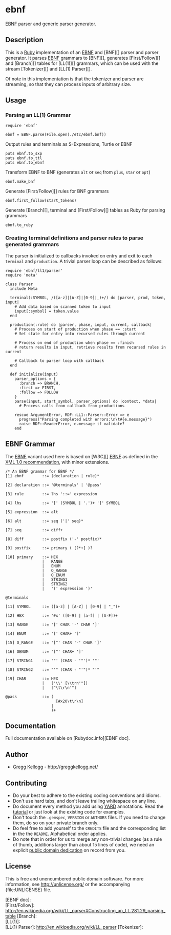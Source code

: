 # ebnf

[EBNF][] parser and generic parser generator.

## Description
This is a [Ruby][] implementation of an [EBNF][] and [BNF][] parser and parser generator.
It parses [EBNF][] grammars to [BNF][], generates [First/Follow][] and [Branch][] tables for
[LL(1)][] grammars, which can be used with the stream [Tokenizer][] and [LL(1) Parser][].

Of note in this implementation is that the tokenizer and parser are streaming, so that they can
process inputs of arbitrary size.

## Usage
### Parsing an LL(1) Grammar

    require 'ebnf'

    ebnf = EBNF.parse(File.open(./etc/ebnf.bnf))

Output rules and terminals as S-Expressions, Turtle or EBNF

    puts ebnf.to_sxp
    puts ebnf.to_ttl
    puts ebnf.to_ebnf

Transform EBNF to BNF (generates `alt` or `seq` from `plus`, `star` or `opt`)

    ebnf.make_bnf

Generate [First/Follow][] rules for BNF grammars

    ebnf.first_follow(start_tokens)

Generate [Branch][], terminal and [First/Follow][] tables as Ruby for parsing grammars

    ebnf.to_ruby

### Creating terminal definitions and parser rules to parse generated grammars

The parser is initialized to callbacks invoked on entry and exit
to each `terminal` and `production`. A trivial parser loop can be described as follows:

    require 'ebnf/ll1/parser'
    require 'meta'

    class Parser
      include Meta

      terminal(:SYMBOL, /([a-z]|[A-Z]|[0-9]|_)+/) do |parser, prod, token, input|
        # Add data based on scanned token to input
        input[:symbol] = token.value
      end

      production(:rule) do |parser, phase, input, current, callback|
        # Process on start of production when phase == :start
        # Set state for entry into recursed rules through current

        # Process on end of production when phase == :finish
        # return results in input, retrieve results from recursed rules in current

        # Callback to parser loop with callback
      end

      def initialize(input)
        parser_options = {
          :branch => BRANCH,
          :first => FIRST,
          :follow => FOLLOW
        }
        parse(input, start_symbol, parser_options) do |context, *data|
          # Process calls from callback from productions

        rescue ArgumentError, RDF::LL1::Parser::Error => e
          progress("Parsing completed with errors:\n\t#{e.message}")
          raise RDF::ReaderError, e.message if validate?
        end

## EBNF Grammar
The [EBNF][] variant used here is based on [W3C][] [EBNF][] as defined in the
[XML 1.0 recommendation](http://www.w3.org/TR/REC-xml/), with minor extensions.

    /* An EBNF grammar for EBNF */
    [1] ebnf        ::= (declaration | rule)*

    [2] declaration ::= '@terminals' | '@pass'

    [3] rule        ::= lhs '::=' expression

    [4] lhs         ::= '[' (SYMBOL | '.')+ ']' SYMBOL

    [5] expression  ::= alt

    [6] alt         ::= seq ('|' seq)*

    [7] seq         ::= diff+

    [8] diff        ::= postfix ('-' postfix)*

    [9] postfix     ::= primary ( [?*+] )?

    [10] primary    ::= HEX
                    |   RANGE
                    |   ENUM 
                    |   O_RANGE
                    |   O_ENUM
                    |   STRING1
                    |   STRING2
                    |   '(' expression ')'

    @terminals

    [11] SYMBOL     ::= ([a-z] | [A-Z] | [0-9] | "_")+

    [12] HEX        ::= '#x' ([0-9] | [a-f] | [A-F])+

    [13] RANGE      ::= '[' CHAR '-' CHAR ']'

    [14] ENUM       ::= '[' CHAR+ ']'

    [15] O_RANGE    ::= '[^' CHAR '-' CHAR ']'

    [16] OENUM      ::= '[^' CHAR+ ']'

    [17] STRING1    ::= '"' (CHAR - '"')* '"'

    [18] STRING2    ::= "'" (CHAR - "'")* "'"

    [19] CHAR       ::= HEX
                    |   ('\\' [\\trn'"])
                    |   [^\t\r\n'"]

    @pass           ::= (
                          [#x20\t\r\n]
                        |  
                        )+

## Documentation
Full documentation available on [Rubydoc.info][EBNF doc].

## Author
* [Gregg Kellogg](http://github.com/gkellogg) - <http://greggkellogg.net/>

## Contributing
* Do your best to adhere to the existing coding conventions and idioms.
* Don't use hard tabs, and don't leave trailing whitespace on any line.
* Do document every method you add using [YARD][] annotations. Read the
  [tutorial][YARD-GS] or just look at the existing code for examples.
* Don't touch the `.gemspec`, `VERSION` or `AUTHORS` files. If you need to
  change them, do so on your private branch only.
* Do feel free to add yourself to the `CREDITS` file and the corresponding
  list in the the `README`. Alphabetical order applies.
* Do note that in order for us to merge any non-trivial changes (as a rule
  of thumb, additions larger than about 15 lines of code), we need an
  explicit [public domain dedication][PDD] on record from you.

## License
This is free and unencumbered public domain software. For more information,
see <http://unlicense.org/> or the accompanying {file:UNLICENSE} file.

[Ruby]:         http://ruby-lang.org/
[YARD]:         http://yardoc.org/
[YARD-GS]:      http://rubydoc.info/docs/yard/file/docs/GettingStarted.md
[PDD]:          http://lists.w3.org/Archives/Public/public-rdf-ruby/2010May/0013.html
[EBNF]:         http://www.w3.org/TR/REC-xml/#sec-notation
[EBNF doc]:     
[First/Follow]: http://en.wikipedia.org/wiki/LL_parser#Constructing_an_LL.281.29_parsing_table
[Branch]:       
[LL(1)]:        
[LL(1) Parser]: http://en.wikipedia.org/wiki/LL_parser
[Tokenizer]:    